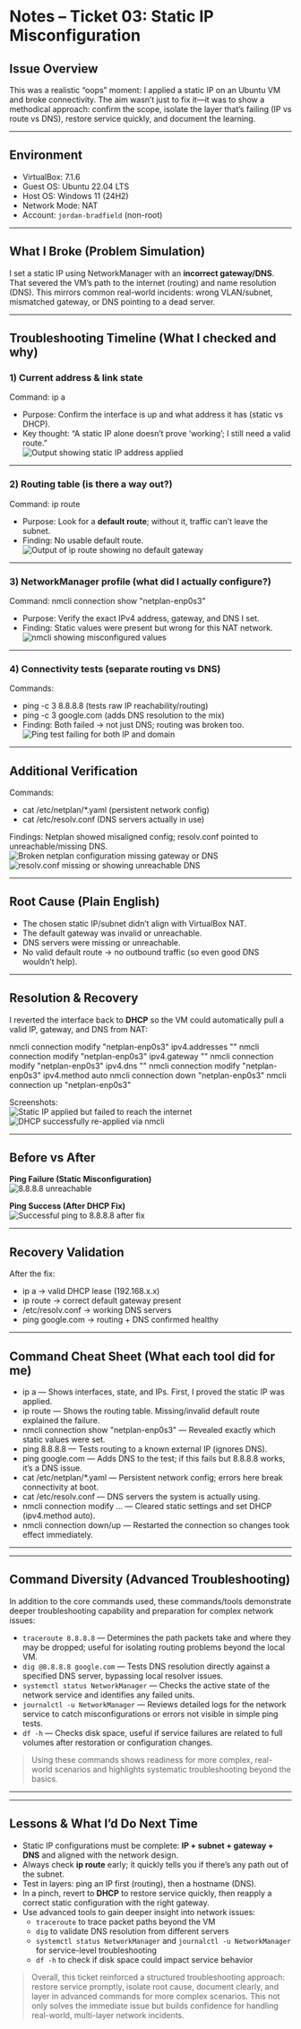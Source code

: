 # Notes – Ticket 03: Static IP Misconfiguration

## Issue Overview
This was a realistic “oops” moment: I applied a static IP on an Ubuntu VM and broke connectivity. The aim wasn’t just to fix it—it was to show a methodical approach: confirm the scope, isolate the layer that’s failing (IP vs route vs DNS), restore service quickly, and document the learning.

---

## Environment
- VirtualBox: 7.1.6  
- Guest OS: Ubuntu 22.04 LTS  
- Host OS: Windows 11 (24H2)  
- Network Mode: NAT  
- Account: `jordan-bradfield` (non-root)

---

## What I Broke (Problem Simulation)
I set a static IP using NetworkManager with an **incorrect gateway/DNS**. That severed the VM’s path to the internet (routing) and name resolution (DNS). This mirrors common real-world incidents: wrong VLAN/subnet, mismatched gateway, or DNS pointing to a dead server.

---

## Troubleshooting Timeline (What I checked and why)

### 1) Current address & link state
Command: ip a  
- Purpose: Confirm the interface is up and what address it has (static vs DHCP).  
- Key thought: “A static IP alone doesn’t prove ‘working’; I still need a valid route.”  
![Output showing static IP address applied](../images/Terminal-output-of-ip-a.png)

---

### 2) Routing table (is there a way out?)
Command: ip route  
- Purpose: Look for a **default route**; without it, traffic can’t leave the subnet.  
- Finding: No usable default route.  
![Output of `ip route` showing no default gateway](../images/ip-route.png)

---

### 3) NetworkManager profile (what did I actually configure?)
Command: nmcli connection show "netplan-enp0s3"  
- Purpose: Verify the exact IPv4 address, gateway, and DNS I set.  
- Finding: Static values were present but wrong for this NAT network.  
![nmcli showing misconfigured values](../images/nmcli-connection-show.png)

---

### 4) Connectivity tests (separate routing vs DNS)
Commands:  
- ping -c 3 8.8.8.8  (tests raw IP reachability/routing)  
- ping -c 3 google.com  (adds DNS resolution to the mix)  
- Finding: Both failed → not just DNS; routing was broken too.  
![Ping test failing for both IP and domain](../images/ping-failure(2).png)

---

## Additional Verification
Commands:  
- cat /etc/netplan/*.yaml  (persistent network config)  
- cat /etc/resolv.conf  (DNS servers actually in use)  

Findings: Netplan showed misaligned config; resolv.conf pointed to unreachable/missing DNS.  
![Broken netplan configuration missing gateway or DNS](../images/netplan-yaml.png)  
![resolv.conf missing or showing unreachable DNS](../images/resolv-conf.png)

---

## Root Cause (Plain English)
- The chosen static IP/subnet didn’t align with VirtualBox NAT.  
- The default gateway was invalid or unreachable.  
- DNS servers were missing or unreachable.  
- No valid default route → no outbound traffic (so even good DNS wouldn’t help).

---

## Resolution & Recovery
I reverted the interface back to **DHCP** so the VM could automatically pull a valid IP, gateway, and DNS from NAT:

nmcli connection modify "netplan-enp0s3" ipv4.addresses ""
    nmcli connection modify "netplan-enp0s3" ipv4.gateway ""
    nmcli connection modify "netplan-enp0s3" ipv4.dns ""
    nmcli connection modify "netplan-enp0s3" ipv4.method auto
    nmcli connection down "netplan-enp0s3"
    nmcli connection up "netplan-enp0s3"

Screenshots:  
![Static IP applied but failed to reach the internet](../images/static-ip-fix.png)  
![DHCP successfully re-applied via nmcli](../images/apply-fix.png)

---

## Before vs After
**Ping Failure (Static Misconfiguration)**  
![8.8.8.8 unreachable](../images/ping-failure(2).png)

**Ping Success (After DHCP Fix)**  
![Successful ping to 8.8.8.8 after fix](../images/successful-8.8.8.8-ping.png)

---

## Recovery Validation
After the fix:
- ip a → valid DHCP lease (192.168.x.x)  
- ip route → correct default gateway present  
- /etc/resolv.conf → working DNS servers  
- ping google.com → routing + DNS confirmed healthy

---

## Command Cheat Sheet (What each tool did for me)
- ip a — Shows interfaces, state, and IPs. First, I proved the static IP was applied.  
- ip route — Shows the routing table. Missing/invalid default route explained the failure.  
- nmcli connection show "netplan-enp0s3" — Revealed exactly which static values were set.  
- ping 8.8.8.8 — Tests routing to a known external IP (ignores DNS).  
- ping google.com — Adds DNS to the test; if this fails but 8.8.8.8 works, it’s a DNS issue.  
- cat /etc/netplan/*.yaml — Persistent network config; errors here break connectivity at boot.  
- cat /etc/resolv.conf — DNS servers the system is actually using.  
- nmcli connection modify … — Cleared static settings and set DHCP (ipv4.method auto).  
- nmcli connection down/up — Restarted the connection so changes took effect immediately.

---

--- 

## Command Diversity (Advanced Troubleshooting)

In addition to the core commands used, these commands/tools demonstrate deeper troubleshooting capability and preparation for complex network issues:

- `traceroute 8.8.8.8` — Determines the path packets take and where they may be dropped; useful for isolating routing problems beyond the local VM.  
- `dig @8.8.8.8 google.com` — Tests DNS resolution directly against a specified DNS server, bypassing local resolver issues.  
- `systemctl status NetworkManager` — Checks the active state of the network service and identifies any failed units.  
- `journalctl -u NetworkManager` — Reviews detailed logs for the network service to catch misconfigurations or errors not visible in simple ping tests.  
- `df -h` — Checks disk space, useful if service failures are related to full volumes after restoration or configuration changes.

> Using these commands shows readiness for more complex, real-world scenarios and highlights systematic troubleshooting beyond the basics.

---

--- 

## Lessons & What I’d Do Next Time

- Static IP configurations must be complete: **IP + subnet + gateway + DNS** and aligned with the network design.  
- Always check **ip route** early; it quickly tells you if there’s any path out of the subnet.  
- Test in layers: ping an IP first (routing), then a hostname (DNS).  
- In a pinch, revert to **DHCP** to restore service quickly, then reapply a correct static configuration with the right gateway.  
- Use advanced tools to gain deeper insight into network issues:  
  - `traceroute` to trace packet paths beyond the VM  
  - `dig` to validate DNS resolution from different servers  
  - `systemctl status NetworkManager` and `journalctl -u NetworkManager` for service-level troubleshooting  
  - `df -h` to check if disk space could impact service behavior  

> Overall, this ticket reinforced a structured troubleshooting approach: restore service promptly, isolate root cause, document clearly, and layer in advanced commands for more complex scenarios. This not only solves the immediate issue but builds confidence for handling real-world, multi-layer network incidents.

